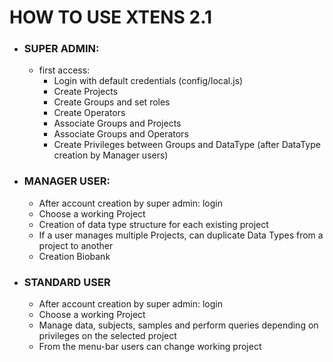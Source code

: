 # HOW TO USE XTENS 2.1
 
- ### SUPER ADMIN: 
  - first access:
    - Login with default credentials (config/local.js)
    - Create Projects
    - Create Groups and set roles
    - Create Operators
    - Associate Groups and Projects
    - Associate Groups and Operators
    - Create Privileges between Groups and DataType (after DataType creation by Manager users)

- ### MANAGER USER:
  - After account creation by super admin: login
  - Choose a working Project
  - Creation of data type structure for each existing project
  - If a user manages multiple Projects, can duplicate Data Types from a project to another
  - Creation Biobank

- ### STANDARD USER
  - After account creation by super admin: login
  - Choose a working Project
  - Manage data, subjects, samples and perform queries depending on privileges on the selected project
  - From the menu-bar users can change working project 
